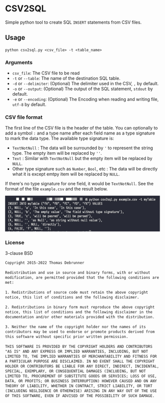 # CSV2SQL

Simple python tool to create SQL `INSERT` statements from CSV files.

## Usage  

`python csv2sql.py <csv_file> -t <table_name>`

### Arguments

* `csv_file`: The CSV file to be read  
* `-t` or `--table`: The name of the destination SQL table.  
* `-d` or `--delimiter`: (Optional) The delimiter used in the CSV, `,` by default.
* `-o` or `--output`: (Optional) The output of the SQL statement, `stdout` by default.  
* `-e` or `--encoding`: (Optional) The Encoding when reading and writing file, `utf-8` by default.  

### CSV file format  

The first line of the CSV file is the header of the table. You can optionally to add a symbol ` : ` and a type name after each field name as a type signature to mark the data type. The available type signature is:  

* `TextNotNull` :  The data will be surrounded by `'` to represent the string type. The empty item will be replaced by `''`.  
* `Text` : Similar with `TextNotNull` but the empty item will be replaced by `NULL`.  
* Other type signature such as `Number`, `Bool`, etc : The data will be directly what it is except emtpy item will be replaced by `NULL`.

If there's no type signature for one field, it would be `TextNotNull`. See the format of the file `example.csv` and the result below.  

![sql_result](./result.jpg)  


### License 

3-clause BSD

```
Copyright 2015-2022 Thomas Debrunner

Redistribution and use in source and binary forms, with or without modification, are permitted provided that the following conditions are met:

1. Redistributions of source code must retain the above copyright notice, this list of conditions and the following disclaimer.

2. Redistributions in binary form must reproduce the above copyright notice, this list of conditions and the following disclaimer in the documentation and/or other materials provided with the distribution.

3. Neither the name of the copyright holder nor the names of its contributors may be used to endorse or promote products derived from this software without specific prior written permission.

THIS SOFTWARE IS PROVIDED BY THE COPYRIGHT HOLDERS AND CONTRIBUTORS "AS IS" AND ANY EXPRESS OR IMPLIED WARRANTIES, INCLUDING, BUT NOT LIMITED TO, THE IMPLIED WARRANTIES OF MERCHANTABILITY AND FITNESS FOR A PARTICULAR PURPOSE ARE DISCLAIMED. IN NO EVENT SHALL THE COPYRIGHT HOLDER OR CONTRIBUTORS BE LIABLE FOR ANY DIRECT, INDIRECT, INCIDENTAL, SPECIAL, EXEMPLARY, OR CONSEQUENTIAL DAMAGES (INCLUDING, BUT NOT LIMITED TO, PROCUREMENT OF SUBSTITUTE GOODS OR SERVICES; LOSS OF USE, DATA, OR PROFITS; OR BUSINESS INTERRUPTION) HOWEVER CAUSED AND ON ANY THEORY OF LIABILITY, WHETHER IN CONTRACT, STRICT LIABILITY, OR TORT (INCLUDING NEGLIGENCE OR OTHERWISE) ARISING IN ANY WAY OUT OF THE USE OF THIS SOFTWARE, EVEN IF ADVISED OF THE POSSIBILITY OF SUCH DAMAGE.
```
